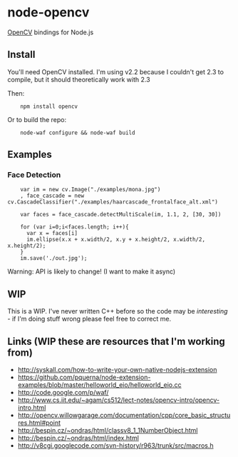 # node-opencv 

[OpenCV](http://opencv.willowgarage.com/wiki/) bindings for Node.js

## Install

You'll need OpenCV installed. I'm using v2.2 because I couldn't get 2.3 to compile, but it should theoretically work with 2.3

Then:


        npm install opencv


Or to build the repo:


        node-waf configure && node-waf build


## Examples

### Face Detection


        var im = new cv.Image("./examples/mona.jpg")
        , face_cascade = new cv.CascadeClassifier("./examples/haarcascade_frontalface_alt.xml")

        var faces = face_cascade.detectMultiScale(im, 1.1, 2, [30, 30])

        for (var i=0;i<faces.length; i++){
          var x = faces[i]
          im.ellipse(x.x + x.width/2, x.y + x.height/2, x.width/2, x.height/2);
        }
        im.save('./out.jpg');

Warning: API is likely to change! (I want to make it async)


## WIP

This is a WIP. I've never written C++ before so the code may be _interesting_ - if 
I'm doing stuff wrong please feel free to correct me.

## Links (WIP these are resources that I'm working from)

- http://syskall.com/how-to-write-your-own-native-nodejs-extension
- https://github.com/pquerna/node-extension-examples/blob/master/helloworld_eio/helloworld_eio.cc
- http://code.google.com/p/waf/
- http://www.cs.iit.edu/~agam/cs512/lect-notes/opencv-intro/opencv-intro.html
- http://opencv.willowgarage.com/documentation/cpp/core_basic_structures.html#point
- http://bespin.cz/~ondras/html/classv8_1_1NumberObject.html
- http://bespin.cz/~ondras/html/index.html
- http://v8cgi.googlecode.com/svn-history/r963/trunk/src/macros.h
